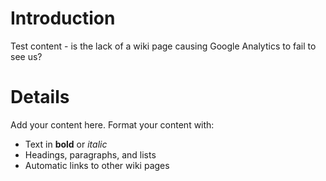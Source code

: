 # Introduction #

Test content - is the lack of a wiki page causing Google Analytics to fail to see us?

# Details #

Add your content here.  Format your content with:
  * Text in **bold** or _italic_
  * Headings, paragraphs, and lists
  * Automatic links to other wiki pages